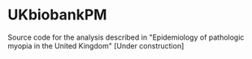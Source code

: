 # UKbiobankPM
Source code for the analysis described in "Epidemiology of pathologic myopia in the United Kingdom" [Under construction]
